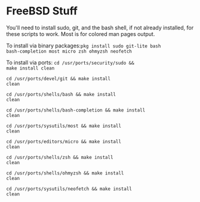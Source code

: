 # FreeBSD Stuff
You'll need to install sudo, git, and the bash shell, if not already installed, for these scripts to work. Most is for colored man pages output.

To install via binary packages:<code>pkg install sudo git-lite bash bash-completion most micro zsh ohmyzsh neofetch</code>

To install via ports:
<code>cd /usr/ports/security/sudo && make install clean</code>

<code>cd /usr/ports/devel/git && make install clean</code>

<code>cd /usr/ports/shells/bash && make install clean</code>

<code>cd /usr/ports/shells/bash-completion && make install clean</code>

<code>cd /usr/ports/sysutils/most && make install clean</code>

<code>cd /usr/ports/editors/micro && make install clean</code>

<code>cd /usr/ports/shells/zsh && make install clean</code>

<code>cd /usr/ports/shells/ohmyzsh && make install clean</code>

<code>cd /usr/ports/sysutils/neofetch && make install clean</code>
